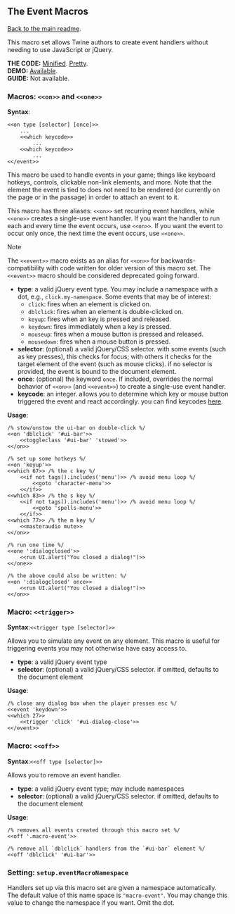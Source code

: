 ## The Event Macros

[Back to the main readme](./README.md).

This macro set allows Twine authors to create event handlers without needing to use JavaScript or jQuery.

**THE CODE:** [Minified](https://github.com/ChapelR/custom-macros-for-sugarcube-2/blob/master/scripts/minified/events.min.js). [Pretty](https://github.com/ChapelR/custom-macros-for-sugarcube-2/blob/master/scripts/events.js).  
**DEMO:** [Available](http://macros.twinelab.net/demo?macro=event).  
**GUIDE:** Not available.

### Macros: `<<on>>` and `<<one>>`

**Syntax**:
```
<<on type [selector] [once]>>
    ...
	<<which keycode>>
	    ...
	<<which keycode>>
	    ...
<</event>>
```

This macro be used to handle events in your game; things like keyboard hotkeys, controls, clickable non-link elements, and more. Note that the element the event is tied to does not need to be rendered (or currently on the page or in the passage) in order to attach an event to it.

This macro has three aliases: `<<on>>` set recurring event handlers, while `<<one>>` creates a single-use event handler. If you want the handler to run each and every time the event occurs, use `<<on>>`. If you want the event to occur only once, the next time the event occurs, use `<<one>>`.

> [!NOTE]
> The `<<event>>` macro exists as an alias for `<<on>>` for backwards-compatibility with code written for older version of this macro set. The `<<event>>` macro should be considered deprecated going forward.

* **type**: a valid jQuery event type. You may include a namespace with a dot, e.g., `click.my-namespace`.  Some events that may be of interest:
  * `click`: fires when an element is clicked on.
  * `dblclick`: fires when an element is double-clicked on.
  * `keyup`: fires when an key is pressed and released.
  * `keydown`: fires immediately when a key is pressed.
  * `mouseup`: fires when a mouse button is pressed and released.
  * `mousedown`: fires when a mouse button is pressed.
* **selector**: (optional) a valid jQuery/CSS selector.  with some events (such as key presses), this checks for focus; with others it checks for the target element of the event (such as mouse clicks).  if no selector is provided, the event is bound to the document element.
* **once**: (optional) the keyword `once`. If included, overrides the normal behavior of `<<on>>` (and `<<event>>`) to create a single-use event handler.
* **keycode**: an integer.  allows you to determine which key or mouse button triggered the event and react accordingly.  you can find keycodes [here](http://keycode.info/).

**Usage**:
```
/% stow/unstow the ui-bar on double-click %/
<<on 'dblclick' '#ui-bar'>>
    <<toggleclass '#ui-bar' 'stowed'>>
<</on>>

/% set up some hotkeys %/
<<on 'keyup'>>
<<which 67>> /% the c key %/
	<<if not tags().includes('menu')>> /% avoid menu loop %/
		<<goto 'character-menu'>>
	<</if>>
<<which 83>> /% the s key %/
	<<if not tags().includes('menu')>> /% avoid menu loop %/
		<<goto 'spells-menu'>>
	<</if>> 
<<which 77>> /% the m key %/
	<<masteraudio mute>>
<</on>>

/% run one time %/
<<one ':dialogclosed'>>
	<<run UI.alert("You closed a dialog!")>>
<</one>>

/% the above could also be written: %/
<<on ':dialogclosed' once>>
	<<run UI.alert("You closed a dialog!")>>
<</on>>
```

### Macro: `<<trigger>>`

**Syntax**:`<<trigger type [selector]>>`

Allows you to simulate any event on any element.  This macro is useful for triggering events you may not otherwise have easy access to.

* **type**: a valid jQuery event type
* **selector**: (optional) a valid jQuery/CSS selector.  if omitted, defaults to the document element

**Usage**:
```
/% close any dialog box when the player presses esc %/
<<event 'keydown'>>
<<which 27>>
	<<trigger 'click' '#ui-dialog-close'>>
<</event>>
```

### Macro: `<<off>>`

**Syntax**:`<<off type [selector]>>`

Allows you to remove an event handler.

* **type**: a valid jQuery event type; may include namespaces
* **selector**: (optional) a valid jQuery/CSS selector.  if omitted, defaults to the document element

**Usage**:

```
/% removes all events created through this macro set %/
<<off '.macro-event'>>

/% remove all `dblclick` handlers from the `#ui-bar` element %/
<<off 'dblclick' '#ui-bar'>>
```

### Setting: `setup.eventMacroNamespace`

Handlers set up via this macro set are given a namespace automatically. The default value of this name space is `"macro-event"`. You may change this value to change the namespace if you want. Omit the dot.